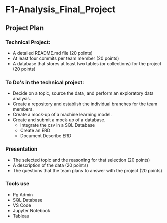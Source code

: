 # F1-Analysis_Final_Project 
## Project Plan

### Technical Project:
- A detailed README.md file (20 points)
- At least four commits per team member (20 points)
- A database that stores at least two tables (or collections) for the project (20 points)

### To Do's in the technical project:
- Decide on a topic, source the data, and perform an exploratory data analysis.
- Create a repository and establish the individual branches for the team members.
- Create a mock-up of a machine learning model.
- Create and submit a mock-up of a database. 
  - Integrate the csv in a SQL Database
  - Create an ERD
  - Document Describe ERD
  
### Presentation 
- The selected topic and the reasoning for that selection (20 points)
- A description of the data (20 points)
- The questions that the team plans to answer with the project (20 points)

### Tools use
- Pg Admin
- SQL Database
- VS Code
- Jupyter Notebook
- Tableau
